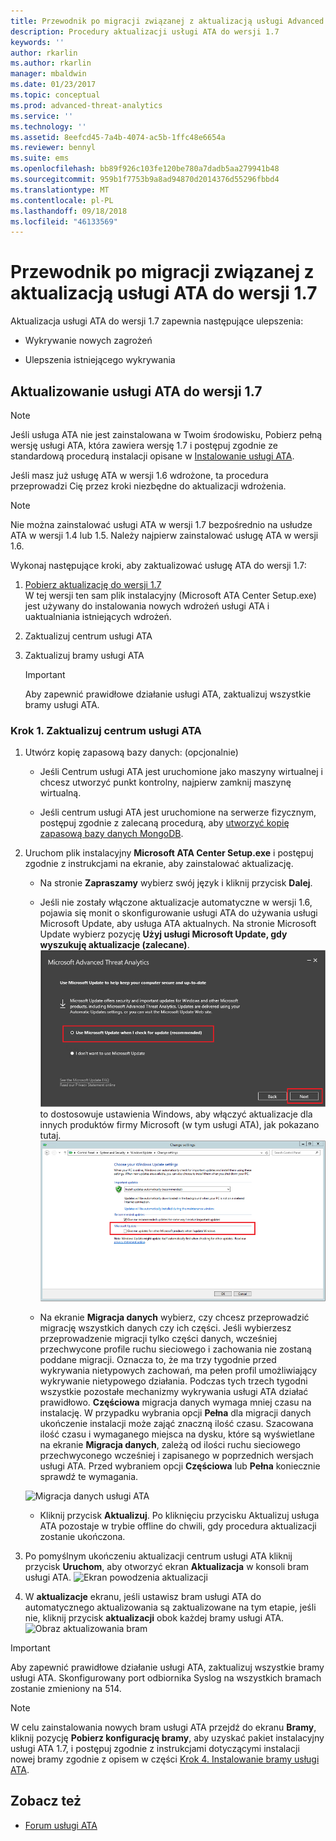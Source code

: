 ```yaml
---
title: Przewodnik po migracji związanej z aktualizacją usługi Advanced Threat Analytics do wersji 1.7 | Dokumentacja firmy Microsoft
description: Procedury aktualizacji usługi ATA do wersji 1.7
keywords: ''
author: rkarlin
ms.author: rkarlin
manager: mbaldwin
ms.date: 01/23/2017
ms.topic: conceptual
ms.prod: advanced-threat-analytics
ms.service: ''
ms.technology: ''
ms.assetid: 8eefcd45-7a4b-4074-ac5b-1ffc48e6654a
ms.reviewer: bennyl
ms.suite: ems
ms.openlocfilehash: bb89f926c103fe120be780a7dadb5aa279941b48
ms.sourcegitcommit: 959b1f7753b9a8ad94870d2014376d55296fbbd4
ms.translationtype: MT
ms.contentlocale: pl-PL
ms.lasthandoff: 09/18/2018
ms.locfileid: "46133569"
---
```

# <a name="ata-update-to-17-migration-guide"></a>Przewodnik po migracji związanej z aktualizacją usługi ATA do wersji 1.7
Aktualizacja usługi ATA do wersji 1.7 zapewnia następujące ulepszenia:

-   Wykrywanie nowych zagrożeń

-   Ulepszenia istniejącego wykrywania
  

## <a name="updating-ata-to-version-17"></a>Aktualizowanie usługi ATA do wersji 1.7

> [!NOTE] 
> Jeśli usługa ATA nie jest zainstalowana w Twoim środowisku, Pobierz pełną wersję usługi ATA, która zawiera wersję 1.7 i postępuj zgodnie ze standardową procedurą instalacji opisane w [Instalowanie usługi ATA](install-ata-step1.md).

Jeśli masz już usługę ATA w wersji 1.6 wdrożone, ta procedura przeprowadzi Cię przez kroki niezbędne do aktualizacji wdrożenia.

> [!NOTE] 
> Nie można zainstalować usługi ATA w wersji 1.7 bezpośrednio na usłudze ATA w wersji 1.4 lub 1.5. Należy najpierw zainstalować usługę ATA w wersji 1.6. 

Wykonaj następujące kroki, aby zaktualizować usługę ATA do wersji 1.7:

1.  [Pobierz aktualizację do wersji 1.7](http://www.microsoft.com/evalcenter/evaluate-microsoft-advanced-threat-analytics)<br>
W tej wersji ten sam plik instalacyjny (Microsoft ATA Center Setup.exe) jest używany do instalowania nowych wdrożeń usługi ATA i uaktualniania istniejących wdrożeń.

2.  Zaktualizuj centrum usługi ATA

4.  Zaktualizuj bramy usługi ATA

    > [!IMPORTANT]
    > Aby zapewnić prawidłowe działanie usługi ATA, zaktualizuj wszystkie bramy usługi ATA.

### <a name="step-1-update-the-ata-center"></a>Krok 1. Zaktualizuj centrum usługi ATA

1.  Utwórz kopię zapasową bazy danych: (opcjonalnie)

    -   Jeśli Centrum usługi ATA jest uruchomione jako maszyny wirtualnej i chcesz utworzyć punkt kontrolny, najpierw zamknij maszynę wirtualną.

    -   Jeśli centrum usługi ATA jest uruchomione na serwerze fizycznym, postępuj zgodnie z zalecaną procedurą, aby [utworzyć kopię zapasową bazy danych MongoDB](https://docs.mongodb.org/manual/core/backups/).

2.  Uruchom plik instalacyjny **Microsoft ATA Center Setup.exe** i postępuj zgodnie z instrukcjami na ekranie, aby zainstalować aktualizację.

    -  Na stronie **Zapraszamy** wybierz swój język i kliknij przycisk **Dalej**.

    -  Jeśli nie zostały włączone aktualizacje automatyczne w wersji 1.6, pojawia się monit o skonfigurowanie usługi ATA do używania usługi Microsoft Update, aby usługa ATA aktualnych.  Na stronie Microsoft Update wybierz pozycję **Użyj usługi Microsoft Update, gdy wyszukuję aktualizacje (zalecane)**.
    ![Zachowaj aktualny obraz usługi ATA](media/ata_ms_update.png) to dostosowuje ustawienia Windows, aby włączyć aktualizacje dla innych produktów firmy Microsoft (w tym usługi ATA), jak pokazano tutaj. 
     ![Obraz automatycznej aktualizacji systemu Windows](media/ata_installupdatesautomatically.png)

    -  Na ekranie **Migracja danych** wybierz, czy chcesz przeprowadzić migrację wszystkich danych czy ich części. Jeśli wybierzesz przeprowadzenie migracji tylko części danych, wcześniej przechwycone profile ruchu sieciowego i zachowania nie zostaną poddane migracji. Oznacza to, że ma trzy tygodnie przed wykrywania nietypowych zachowań, ma pełen profil umożliwiający wykrywanie nietypowego działania. Podczas tych trzech tygodni wszystkie pozostałe mechanizmy wykrywania usługi ATA działać prawidłowo. **Częściowa** migracja danych wymaga mniej czasu na instalację. W przypadku wybrania opcji **Pełna** dla migracji danych ukończenie instalacji może zająć znaczną ilość czasu. Szacowana ilość czasu i wymaganego miejsca na dysku, które są wyświetlane na ekranie **Migracja danych**, zależą od ilości ruchu sieciowego przechwyconego wcześniej i zapisanego w poprzednich wersjach usługi ATA. Przed wybraniem opcji **Częściowa** lub **Pełna** koniecznie sprawdź te wymagania.  
    
    ![Migracja danych usługi ATA](media/migration-data-migration17.png)

    -  Kliknij przycisk **Aktualizuj**. Po kliknięciu przycisku Aktualizuj usługa ATA pozostaje w trybie offline do chwili, gdy procedura aktualizacji zostanie ukończona.

4.  Po pomyślnym ukończeniu aktualizacji centrum usługi ATA kliknij przycisk **Uruchom**, aby otworzyć ekran **Aktualizacja** w konsoli bram usługi ATA.
    ![Ekran powodzenia aktualizacji](media/migration-center-success17.png)

5.  W **aktualizacje** ekranu, jeśli ustawisz bram usługi ATA do automatycznego aktualizowania są zaktualizowane na tym etapie, jeśli nie, kliknij przycisk **aktualizacji** obok każdej bramy usługi ATA.
  ![Obraz aktualizowania bram](media/migration-update-gw-17.png)

  
> [!IMPORTANT] 
> Aby zapewnić prawidłowe działanie usługi ATA, zaktualizuj wszystkie bramy usługi ATA.
> Skonfigurowany port odbiornika Syslog na wszystkich bramach zostanie zmieniony na 514.
 
> [!NOTE] 
> W celu zainstalowania nowych bram usługi ATA przejdź do ekranu **Bramy**, kliknij pozycję **Pobierz konfigurację bramy**, aby uzyskać pakiet instalacyjny usługi ATA 1.7, i postępuj zgodnie z instrukcjami dotyczącymi instalacji nowej bramy zgodnie z opisem w części [Krok 4. Instalowanie bramy usługi ATA](install-ata-step4.md).



## <a name="see-also"></a>Zobacz też

- [Forum usługi ATA](https://social.technet.microsoft.com/Forums/security/home?forum=mata)
